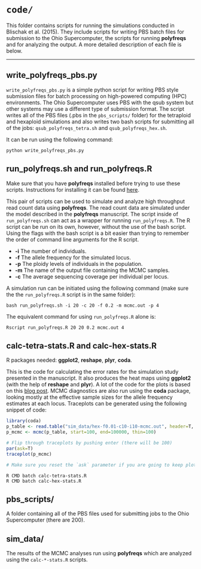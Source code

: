 # `code/`

This folder contains scripts for running the simulations conducted in Blischak et al. (2015). 
They include scripts for writing PBS batch files for submission to the Ohio Supercomputer, the scripts for running **polyfreqs** and for analyzing the output. 
A more detailed description of each file is below.

--------

## write_polyfreqs_pbs.py

`write_polyfreqs_pbs.py` is a simple python script for writing PBS style submission files for batch processing on high-powered computing (HPC) environments. 
The Ohio Supercomputer uses PBS with the qsub system but other systems may use a different type of submission format. 
The script writes all of the PBS files (.pbs in the `pbs_scripts/` folder) for the tetraploid and hexaploid simulations and also writes two bash scripts for submitting all of the jobs: 
`qsub_polyfreqs_tetra.sh` and `qsub_polyfreqs_hex.sh`.

It can be run using the following command:

```
python write_polyfreqs_pbs.py
```


## run_polyfreqs.sh and run_polyfreqs.R

Make sure that you have **polyfreqs** installed before trying to use these scripts. 
Instructions for installing it can be found <a href="https://github.com/pblischak/polyfreqs" target="_blank">here</a>.

This pair of scripts can be used to simulate and analyze high throughput read count data using **polyfreqs**. 
The read count data are simulated under the model described in the **polyfreqs** manuscript.
The script inside of `run_polyfreqs.sh` can act as a wrapper for running `run_polyfreqs.R`. 
The R script can be run on its own, however, without the use of the bash script. 
Using the flags with the bash script is a bit easier than trying to remember the order of command line arguments for the R script.

* **-i**    The number of individuals.
* **-f**    The allele frequency for the simulated locus.
* **-p**    The ploidy levels of individuals in the population.
* **-m**    The name of the output file containing the MCMC samples.
* **-c**    The average sequencing coverage per individual per locus.

A simulation run can be initiated using the following command (make sure the the `run_polyfreqs.R` script is in the same folder):

```
bash run_polyfreqs.sh -i 20 -c 20 -f 0.2 -m mcmc.out -p 4
```

The equivalent command for using `run_polyfreqs.R` alone is:

```
Rscript run_polyfreqs.R 20 20 0.2 mcmc.out 4
```


## calc-tetra-stats.R and calc-hex-stats.R

R packages needed: **ggplot2**, **reshape**, **plyr**, **coda**.

This is the code for calculating the error rates for the simulation study presented in the manuscript. 
It also produces the heat maps using **ggplot2** (with the help of **reshape** and **plyr**). 
A lot of the code for the plots is based on this <a href="https://learnr.wordpress.com/2010/01/26/ggplot2-quick-heatmap-plotting/" target="_blank">blog post</a>. 
MCMC diagnostics are also run using the **coda** package, looking mostly at the effective sample sizes for the allele frequency estimates at each locus. 
Traceplots can be generated using the following snippet of code:

```r
library(coda)
p_table <- read.table("sim_data/hex-f0.01-c10-i10-mcmc.out", header=T, row.names=1)
p_mcmc <- mcmc(p_table, start=100, end=100000, thin=100)

# Flip through traceplots by pushing enter (there will be 100)
par(ask=T)
traceplot(p_mcmc)

# Make sure you reset the `ask` parameter if you are going to keep plotting other things: `par(ask=F)`.
```



```
R CMD batch calc-tetra-stats.R
R CMD batch calc-hex-stats.R
```



## pbs_scripts/

A folder containing all of the PBS files used for submitting jobs to the Ohio Supercomputer (there are 200).

## sim_data/

The results of the MCMC analyses run using **polyfreqs** which are analyzed using the `calc-*-stats.R` scripts.